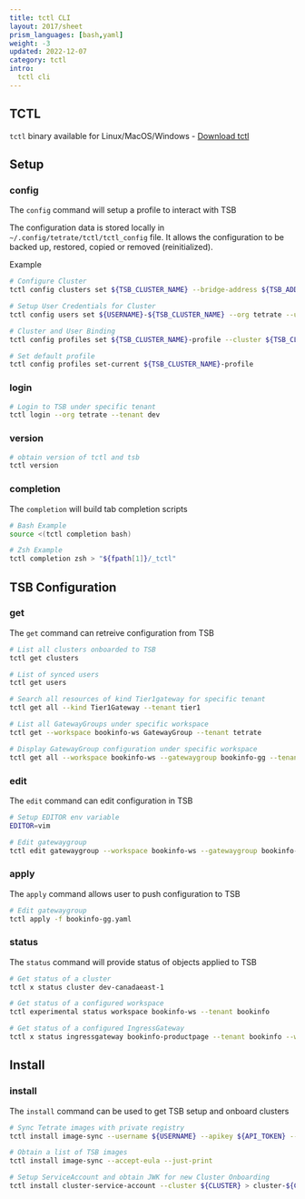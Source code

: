 ```yaml
---
title: tctl CLI
layout: 2017/sheet
prism_languages: [bash,yaml]
weight: -3
updated: 2022-12-07
category: tctl
intro: 
  tctl cli
---
```


## TCTL

`tctl` binary available for Linux/MacOS/Windows - [Download tctl](https://binaries.dl.tetrate.io/public/raw/)
## Setup

### config

The `config` command will setup a profile to interact with TSB

The configuration data is stored locally in ` ~/.config/tetrate/tctl/tctl_config` file. It allows the configuration to be backed up, restored, copied or removed (reinitialized).

Example
```bash
# Configure Cluster
tctl config clusters set ${TSB_CLUSTER_NAME} --bridge-address ${TSB_ADDRESS}

# Setup User Credentials for Cluster
tctl config users set ${USERNAME}-${TSB_CLUSTER_NAME} --org tetrate --username ${USERNAME} --password ${PASSWORD} --tenant ${TENANT} --org ${ORG}

# Cluster and User Binding
tctl config profiles set ${TSB_CLUSTER_NAME}-profile --cluster ${TSB_CLUSTER_NAME} --username ${USERNAME}-${TSB_CLUSTER_NAME}

# Set default profile
tctl config profiles set-current ${TSB_CLUSTER_NAME}-profile
```

### login

```bash
# Login to TSB under specific tenant
tctl login --org tetrate --tenant dev
```

### version

```bash
# obtain version of tctl and tsb
tctl version
```

### completion

The `completion` will build tab completion scripts

```bash
# Bash Example
source <(tctl completion bash)

# Zsh Example
tctl completion zsh > "${fpath[1]}/_tctl"
```

## TSB Configuration

### get

The `get` command can retreive configuration from TSB

```bash
# List all clusters onboarded to TSB
tctl get clusters

# List of synced users
tctl get users

# Search all resources of kind Tier1gateway for specific tenant
tctl get all --kind Tier1Gateway --tenant tier1

# List all GatewayGroups under specific workspace
tctl get --workspace bookinfo-ws GatewayGroup --tenant tetrate 

# Display GatewayGroup configuration under specific workspace
tctl get all --workspace bookinfo-ws --gatewaygroup bookinfo-gg --tenant tetrate 
```

### edit

The `edit` command can edit configuration in TSB

```bash
# Setup EDITOR env variable
EDITOR=vim

# Edit gatewaygroup
tctl edit gatewaygroup --workspace bookinfo-ws --gatewaygroup bookinfo-gg
```

### apply

The `apply` command allows user to push configuration to TSB

```bash
# Edit gatewaygroup
tctl apply -f bookinfo-gg.yaml
```

### status

The `status` command will provide status of objects applied to TSB

```bash
# Get status of a cluster
tctl x status cluster dev-canadaeast-1

# Get status of a configured workspace 
tctl experimental status workspace bookinfo-ws --tenant bookinfo

# Get status of a configured IngressGateway
tctl x status ingressgateway bookinfo-productpage --tenant bookinfo --workspace bookinfo-ws --gatewaygroup bookinfo-gg
```

## Install
### install

The `install` command can be used to get TSB setup and onboard clusters

```bash
# Sync Tetrate images with private registry
tctl install image-sync --username ${USERNAME} --apikey ${API_TOKEN} --registry ${PRIVATE_REGISTRY}

# Obtain a list of TSB images
tctl install image-sync --accept-eula --just-print

# Setup ServiceAccount and obtain JWK for new Cluster Onboarding
tctl install cluster-service-account --cluster ${CLUSTER} > cluster-${CLUSTER}-service-account.jwk

```